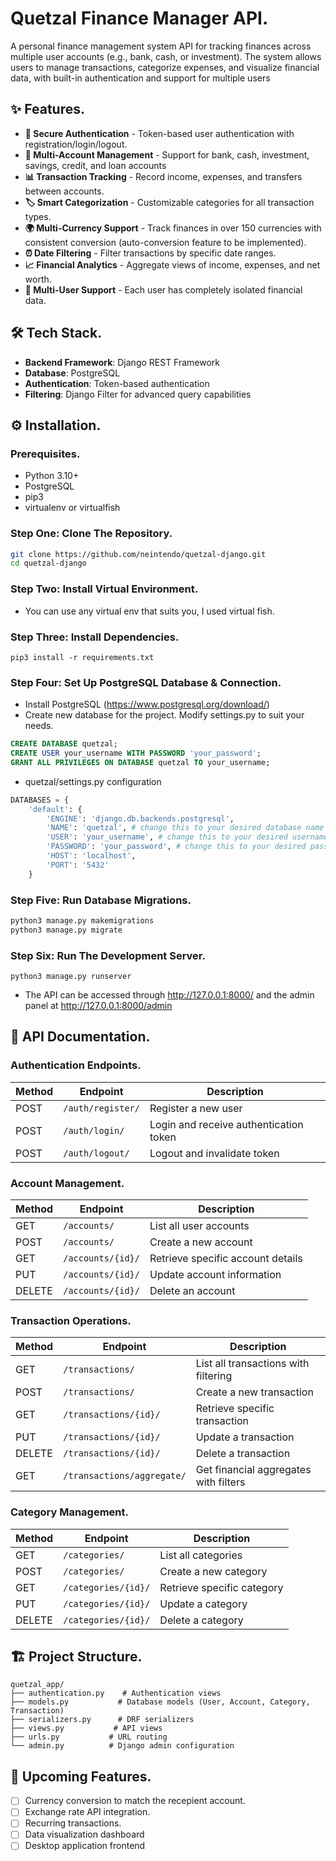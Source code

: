 # Quetzal Finance Manager API.

A personal finance management system API for tracking finances across multiple user accounts (e.g., bank, cash, or investment). The system allows users to manage transactions, categorize expenses, and visualize financial data, with built-in authentication and support for multiple users

## ✨ Features.

- **🔐 Secure Authentication** - Token-based user authentication with registration/login/logout.
- **💼 Multi-Account Management** - Support for bank, cash, investment, savings, credit, and loan accounts
- **📊 Transaction Tracking** - Record income, expenses, and transfers between accounts.
- **🏷️ Smart Categorization** - Customizable categories for all transaction types.
- **🌍 Multi-Currency Support** - Track finances in over 150 currencies with consistent conversion (auto-conversion feature to be implemented).
- **⏰ Date Filtering** - Filter transactions by specific date ranges.
- **📈 Financial Analytics** - Aggregate views of income, expenses, and net worth.
- **👥 Multi-User Support** - Each user has completely isolated financial data.

## 🛠 Tech Stack.

- **Backend Framework**: Django REST Framework
- **Database**: PostgreSQL
- **Authentication**: Token-based authentication
- **Filtering**: Django Filter for advanced query capabilities

## ⚙️ Installation.

### Prerequisites.

- Python 3.10+
- PostgreSQL
- pip3
- virtualenv or virtualfish

### Step One: Clone The Repository.

```sh
git clone https://github.com/neintendo/quetzal-django.git
cd quetzal-django
```

### Step Two: Install Virtual Environment.

- You can use any virtual env that suits you, I used virtual fish.

### Step Three: Install Dependencies.

`pip3 install -r requirements.txt`

### Step Four: Set Up PostgreSQL Database & Connection.

- Install PostgreSQL (https://www.postgresql.org/download/)
- Create new database for the project. Modify settings.py to suit your needs.

```sql
CREATE DATABASE quetzal;
CREATE USER your_username WITH PASSWORD 'your_password';
GRANT ALL PRIVILEGES ON DATABASE quetzal TO your_username;
```

- quetzal/settings.py configuration
```python
DATABASES = {
    'default': {
        'ENGINE': 'django.db.backends.postgresql',
        'NAME': 'quetzal', # change this to your desired database name
        'USER': 'your_username', # change this to your desired username
        'PASSWORD': 'your_password', # change this to your desired password
        'HOST': 'localhost',
        'PORT': '5432'
    }
```

### Step Five: Run Database Migrations.

```sh
python3 manage.py makemigrations
python3 manage.py migrate
```

### Step Six: Run The Development Server.

`python3 manage.py runserver`

- The API can be accessed through http://127.0.0.1:8000/ and the admin panel at http://127.0.0.1:8000/admin

## 📜 API Documentation.

### Authentication Endpoints.

| Method | Endpoint | Description |
|--------|----------|-------------|
| POST | `/auth/register/` | Register a new user |
| POST | `/auth/login/` | Login and receive authentication token |
| POST | `/auth/logout/` | Logout and invalidate token |

### Account Management.

| Method | Endpoint | Description |
|--------|----------|-------------|
| GET | `/accounts/` | List all user accounts |
| POST | `/accounts/` | Create a new account |
| GET | `/accounts/{id}/` | Retrieve specific account details |
| PUT | `/accounts/{id}/` | Update account information |
| DELETE | `/accounts/{id}/` | Delete an account |

### Transaction Operations.

| Method | Endpoint | Description |
|--------|----------|-------------|
| GET | `/transactions/` | List all transactions with filtering |
| POST | `/transactions/` | Create a new transaction |
| GET | `/transactions/{id}/` | Retrieve specific transaction |
| PUT | `/transactions/{id}/` | Update a transaction |
| DELETE | `/transactions/{id}/` | Delete a transaction |
| GET | `/transactions/aggregate/` | Get financial aggregates with filters |

### Category Management.

| Method | Endpoint | Description |
|--------|----------|-------------|
| GET | `/categories/` | List all categories |
| POST | `/categories/` | Create a new category |
| GET | `/categories/{id}/` | Retrieve specific category |
| PUT | `/categories/{id}/` | Update a category |
| DELETE | `/categories/{id}/` | Delete a category |

## 🏗 Project Structure.

```
quetzal_app/
├── authentication.py    # Authentication views
├── models.py           # Database models (User, Account, Category, Transaction)
├── serializers.py      # DRF serializers
├── views.py           # API views
├── urls.py           # URL routing
└── admin.py          # Django admin configuration
```

## 🔮 Upcoming Features.

- [ ] Currency conversion to match the recepient account.
- [ ] Exchange rate API integration.
- [ ] Recurring transactions.
- [ ] Data visualization dashboard
- [ ] Desktop application frontend
